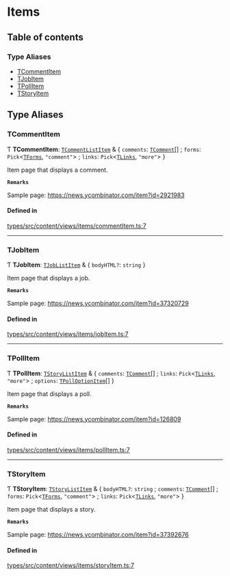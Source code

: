 # Items

## Table of contents

### Type Aliases

- [TCommentItem](Items.md#tcommentitem)
- [TJobItem](Items.md#tjobitem)
- [TPollItem](Items.md#tpollitem)
- [TStoryItem](Items.md#tstoryitem)

## Type Aliases

### TCommentItem

Ƭ **TCommentItem**: [`TCommentListItem`](Shared.md#tcommentlistitem) & { `comments`: [`TComment`](Shared.md#tcomment)[] ; `forms`: `Pick`<[`TForms`](Shared.md#tforms), ``"comment"``\> ; `links`: `Pick`<[`TLinks`](Shared.md#tlinks), ``"more"``\>  }

Item page that displays a comment.

**`Remarks`**

Sample page: https://news.ycombinator.com/item?id=2921983

#### Defined in

[types/src/content/views/items/commentItem.ts:7](https://github.com/dan-lovelace/hacker-news-pro/blob/52d9d67/packages/types/src/content/views/items/commentItem.ts#L7)

___

### TJobItem

Ƭ **TJobItem**: [`TJobListItem`](Shared.md#tjoblistitem) & { `bodyHTML?`: `string`  }

Item page that displays a job.

**`Remarks`**

Sample page: https://news.ycombinator.com/item?id=37320729

#### Defined in

[types/src/content/views/items/jobItem.ts:7](https://github.com/dan-lovelace/hacker-news-pro/blob/52d9d67/packages/types/src/content/views/items/jobItem.ts#L7)

___

### TPollItem

Ƭ **TPollItem**: [`TStoryListItem`](Shared.md#tstorylistitem) & { `comments`: [`TComment`](Shared.md#tcomment)[] ; `links`: `Pick`<[`TLinks`](Shared.md#tlinks), ``"more"``\> ; `options`: [`TPollOptionItem`](Shared.md#tpolloptionitem)[]  }

Item page that displays a poll.

**`Remarks`**

Sample page: https://news.ycombinator.com/item?id=126809

#### Defined in

[types/src/content/views/items/pollItem.ts:7](https://github.com/dan-lovelace/hacker-news-pro/blob/52d9d67/packages/types/src/content/views/items/pollItem.ts#L7)

___

### TStoryItem

Ƭ **TStoryItem**: [`TStoryListItem`](Shared.md#tstorylistitem) & { `bodyHTML?`: `string` ; `comments`: [`TComment`](Shared.md#tcomment)[] ; `forms`: `Pick`<[`TForms`](Shared.md#tforms), ``"comment"``\> ; `links`: `Pick`<[`TLinks`](Shared.md#tlinks), ``"more"``\>  }

Item page that displays a story.

**`Remarks`**

Sample page: https://news.ycombinator.com/item?id=37392676

#### Defined in

[types/src/content/views/items/storyItem.ts:7](https://github.com/dan-lovelace/hacker-news-pro/blob/52d9d67/packages/types/src/content/views/items/storyItem.ts#L7)
